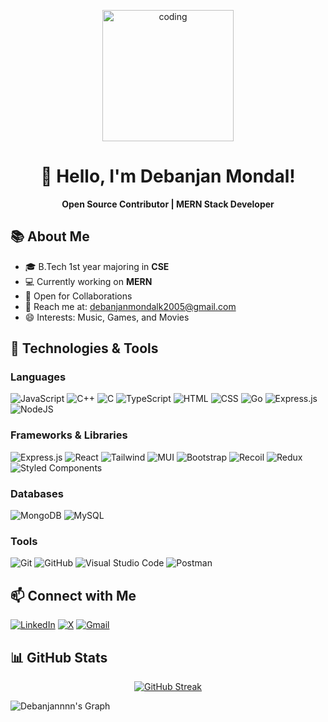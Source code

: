 <!-- <img align="center" src="https://www.google.com/url?sa=i&url=https%3A%2F%2Fwww.angularminds.com%2Fblog%2Farticle%2Ftop-web-development-stack-for-developers.html&psig=AOvVaw2hHhLlOInaYreFo0hLtj5j&ust=1668086174941000&source=images&cd=vfe&ved=0CA0QjRxqGAoTCLiw7riXofsCFQAAAAAdAAAAABCkAw"> -->
<p align="center">
  <img src="https://media.licdn.com/dms/image/D5616AQGbZhA9OnCk3A/profile-displaybackgroundimage-shrink_350_1400/0/1693078949150?e=1723075200&v=beta&t=j1faTeiNJVE9AkozOeHWYacAFk6-yLe6ZfBGgRSKt7w" height="210" alt="coding">
</p>
<!-- Header -->
<h1 align="center">👋 Hello, I'm Debanjan Mondal!</h1>

<!-- Introduction -->
<p align="center">
  <strong>Open Source Contributor | MERN Stack Developer</strong>
</p>

<!-- Profile Image -->


## 📚 About Me

- 🎓 B.Tech 1st year majoring in **CSE**
- 💻 Currently working on **MERN**
- 🤝 Open for Collaborations
- 📧 Reach me at: [debanjanmondalk2005@gmail.com](mailto:debanjanmondalk2005@gmail.com)
- 😄 Interests: Music, Games, and Movies

## 🌟 Technologies & Tools

### Languages
![JavaScript](https://img.shields.io/badge/JavaScript-F7DF1E?logo=javascript&logoColor=000)
![C++](https://img.shields.io/badge/C++-%2300599C.svg?logo=c%2B%2B&logoColor=white)
![C](https://img.shields.io/badge/C-00599C?logo=c&logoColor=white)
![TypeScript](https://img.shields.io/badge/TypeScript-3178C6?logo=typescript&logoColor=fff)
![HTML](https://img.shields.io/badge/HTML-%23E34F26.svg?logo=html5&logoColor=white)
![CSS](https://img.shields.io/badge/CSS-1572B6?logo=css3&logoColor=fff)
![Go](https://img.shields.io/badge/Go-%2300ADD8.svg?&logo=go&logoColor=white)
![Express.js](https://img.shields.io/badge/Express.js-%23404d59.svg?logo=express&logoColor=%2361DAFB)
![NodeJS](https://img.shields.io/badge/Node.js-6DA55F?logo=node.js&logoColor=white)

### Frameworks & Libraries
![Express.js](https://img.shields.io/badge/Express.js-white?style=for-the-badge&logo=express&logoColor=black)
![React](https://img.shields.io/badge/React-20232A?style=for-the-badge&logo=react&logoColor=61DAFB)
![Tailwind](https://img.shields.io/badge/Tailwind_CSS-092749?style=for-the-badge&logo=tailwindcss&logoColor=06B6D4&labelColor=000000)
![MUI](https://img.shields.io/badge/MUI-%230081CB.svg?style=for-the-badge&logo=mui&logoColor=white)
![Bootstrap](https://img.shields.io/badge/Bootstrap-563D7C?style=for-the-badge&logo=bootstrap&logoColor=white)
![Recoil](https://img.shields.io/badge/Recoil-007af4?style=for-the-badge&logo=react&logoColor=white&labelColor=000000)
![Redux](https://img.shields.io/badge/Redux-593D88?style=for-the-badge&logo=redux&logoColor=white)
![Styled Components](https://img.shields.io/badge/styled--components-DB7093?style=for-the-badge&logo=styled-components&logoColor=white)

### Databases
![MongoDB](https://img.shields.io/badge/MongoDB-4EA94B?style=for-the-badge&logo=mongodb&logoColor=white)
![MySQL](https://img.shields.io/badge/MySQL-%2300f.svg?style=for-the-badge&logo=mysql&logoColor=white)

### Tools
![Git](https://img.shields.io/badge/Git-F1502F?style=for-the-badge&logo=git&logoColor=white)
![GitHub](https://img.shields.io/badge/GitHub-%23121011.svg?style=for-the-badge&logo=github&logoColor=white)
![Visual Studio Code](https://img.shields.io/badge/VS_Code-0078D4?style=for-the-badge&logo=visual%20studio%20code&logoColor=white)
![Postman](https://img.shields.io/badge/Postman-E95420?style=for-the-badge&logo=Postman&logoColor=white)


## 📫 Connect with Me


[![LinkedIn](https://img.shields.io/badge/Linkedin-%230077B5.svg?logo=linkedin&logoColor=white)](https://www.linkedin.com/in/debanjanmondal2005/)
[![X](https://img.shields.io/badge/X-%23000000.svg?&logoColor=white)](https://twitter.com/Debanjann15k)
[![Gmail](https://img.shields.io/badge/Gmail-D14836?logo=gmail&logoColor=white)](mailto:debanjanmondalk2005@gmail.com)

## 📊 GitHub Stats

<div align="center">
  <a href="https://git.io/streak-stats">
    <img src="https://streak-stats.demolab.com?user=Debanjannnn&theme=dark&background=0D1117&stroke=7F3FBF&ring=7F3FBF&fire=7F3FBF&currStreakNum=7F3FBF&sideNums=7F3FBF&currStreakLabel=FFFFFF&sideLabels=FFFFFF&dates=FFFFFF" alt="GitHub Streak"/>
  </a>
</div>


![Debanjannnn's Graph](https://github-readme-activity-graph.vercel.app/graph?username=Debanjannnn&custom_title=Debanjannnn's%20GitHub%20Activity%20Graph&bg_color=0D1117&color=7F3FBF&line=7F3FBF&point=7F3FBF&area_color=FFFFFF&title_color=FFFFFF&area=true)
